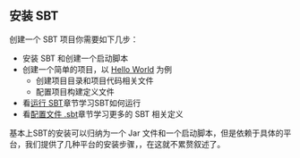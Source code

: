 ## 安装 SBT

创建一个 SBT 项目你需要如下几步：

* 安装 SBT 和创建一个启动脚本
* 创建一个简单的项目，以 [Hello World](hello_world.html) 为例
    * 创建项目目录和项目代码相关文件
    * 配置项目构建定义文件
* 看[运行 SBT](running.html)章节学习SBT如何运行
* 看[配置文件 .sbt](build_define.html)章节学习更多的 SBT 相关定义

基本上SBT的安装可以归纳为一个 Jar 文件和一个启动脚本，但是依赖于具体的平台，我们提供了几种平台的安装步骤，，在这就不累赘叙述了。




